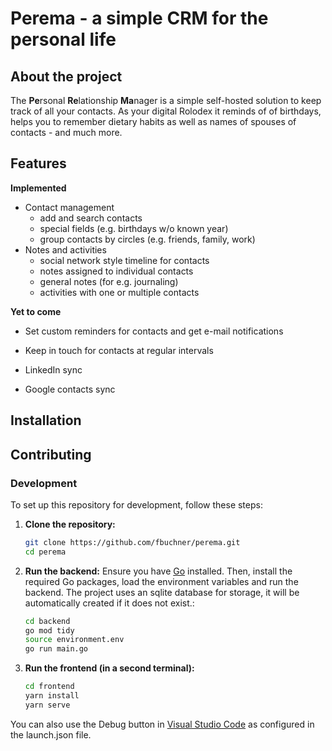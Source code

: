 # Perema - a simple CRM for the personal life

## About the project
The **Pe**rsonal **Re**lationship **Ma**nager is a simple self-hosted solution to keep track of all your contacts. As your digital Rolodex it reminds of of birthdays, helps you to remember dietary habits as well as names of spouses of contacts - and much more.

## Features
**Implemented**
- Contact management
    - add and search contacts
    - special fields (e.g. birthdays w/o known year)
    - group contacts by circles (e.g. friends, family, work)
- Notes and activities
    - social network style timeline for contacts
    - notes assigned to individual contacts
    - general notes (for e.g. journaling)
    - activities with one or multiple contacts

**Yet to come**
- Set custom reminders for contacts and get e-mail notifications
- Keep in touch for contacts at regular intervals

- LinkedIn sync
- Google contacts sync


## Installation


## Contributing

### Development
To set up this repository for development, follow these steps:

1. **Clone the repository:**
    ```sh
    git clone https://github.com/fbuchner/perema.git
    cd perema
    ```

1. **Run the backend:**
    Ensure you have [Go](https://golang.org/doc/install) installed. Then, install the required Go packages, load the environment variables and run the backend. The project uses an sqlite database for storage, it will be automatically created if it does not exist.:
    ```sh
    cd backend
    go mod tidy
    source environment.env
    go run main.go
    ```

1. **Run the frontend (in a second terminal):**
    ```sh
    cd frontend
    yarn install
    yarn serve
    ```

You can also use the Debug button in [Visual Studio Code](https://code.visualstudio.com/) as configured in the launch.json file.


